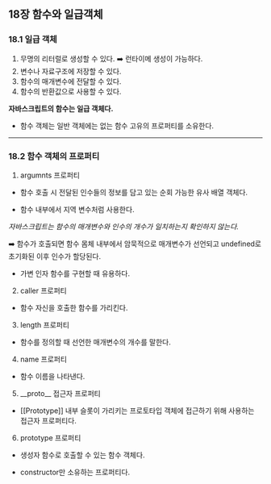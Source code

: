 ## 18장 함수와 일급객체

### 18.1 일급 객체

1. 무명의 리터럴로 생성할 수 있다. ➡️ 런타이메 생성이 가능하다.
2. 변수나 자료구조에 저장할 수 있다.
3. 함수의 매개변수에 전달할 수 있다.
4. 함수의 반환값으로 사용할 수 있다.

**자바스크립트의 함수는 일급 객체다.**

- 함수 객체는 일반 객체에는 없는 함수 고유의 프로퍼티를 소유한다.

<hr>

### 18.2 함수 객체의 프로퍼티

1. argumnts 프로퍼티

- 함수 호출 시 전달된 인수들의 정보를 담고 있는 순회 가능한 유사 배열 객체다.

- 함수 내부에서 지역 변수처럼 사용한다.

_자바스크립트는 함수의 매개변수와 인수의 개수가 일치하는지 확인하지 않는다._

➡️ 함수가 호출되면 함수 몸체 내부에서 암묵적으로 매개변수가 선언되고 undefined로 초기화된 이후 인수가 할당된다.

- 가변 인자 함수를 구현할 때 유용하다.

2. caller 프로퍼티

- 함수 자신을 호출한 함수를 가리킨다.

3. length 프로퍼티

- 함수를 정의할 때 선언한 매개변수의 개수를 말한다.

4. name 프로퍼티

- 함수 이름을 나타낸다.

5. \_\_proto\_\_ 접근자 프로퍼티

- [[Prototype]] 내부 슬롯이 가리키는 프로토타입 객체에 접근하기 위해 사용하는 접근자 프로퍼티다.

6. prototype 프로퍼티

- 생성자 함수로 호출할 수 있는 함수 객체다.

- constructor만 소유하는 프로퍼티다.

